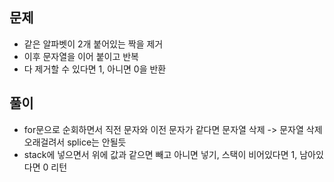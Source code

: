 ## 문제
- 같은 알파벳이 2개 붙어있는 짝을 제거
- 이후 문자열을 이어 붙이고 반복
- 다 제거할 수 있다면 1, 아니면 0을 반환

## 풀이
- for문으로 순회하면서 직전 문자와 이전 문자가 같다면 문자열 삭제 -> 문자열 삭제 오래걸려서 splice는 안될듯
- stack에 넣으면서 위에 값과 같으면 빼고 아니면 넣기, 스택이 비어있다면 1, 남아있다면 0 리턴

